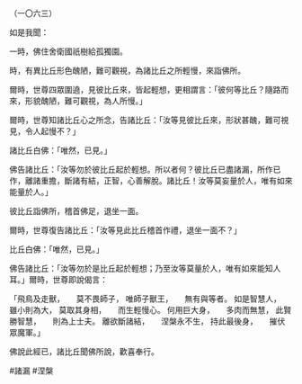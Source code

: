 （一〇六三）

如是我聞：

一時，佛住舍衛國祇樹給孤獨園。

時，有異比丘形色醜陋，難可觀視，為諸比丘之所輕慢，來詣佛所。

爾時，世尊四眾圍遶，見彼比丘來，皆起輕想，更相謂言：「彼何等比丘？隨路而來，形貌醜陋，難可觀視，為人所慢。」

爾時，世尊知諸比丘心之所念，告諸比丘：「汝等見彼比丘來，形狀甚醜，難可視見，令人起慢不？」

諸比丘白佛：「唯然，已見。」

佛告諸比丘：「汝等勿於彼比丘起於輕想。所以者何？彼比丘已盡諸漏，所作已作，離諸重擔，斷諸有結，正智，心善解脫。諸比丘！汝等莫妄量於人，唯有如來能量於人。」

彼比丘詣佛所，稽首佛足，退坐一面。

爾時，世尊復告諸比丘：「汝等見此比丘稽首作禮，退坐一面不？」

比丘白佛：「唯然，已見。」

佛告諸比丘：「汝等勿於是比丘起於輕想；乃至汝等莫量於人，唯有如來能知人耳。」爾時，世尊即說偈言：

「飛鳥及走獸，　　莫不畏師子，
唯師子獸王，　　無有與等者。
如是智慧人，　　雖小則為大，
莫取其身相，　　而生輕慢心。
何用巨大身，　　多肉而無慧，
此賢勝智慧，　　則為上士夫。
離欲斷諸結，　　涅槃永不生，
持此最後身，　　摧伏眾魔軍。」

佛說此經已，諸比丘聞佛所說，歡喜奉行。



#諸漏
#涅槃
